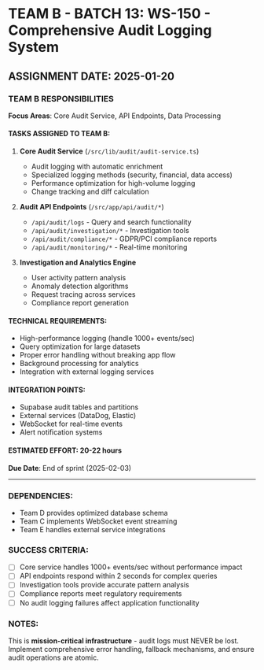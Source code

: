 # TEAM B - BATCH 13: WS-150 - Comprehensive Audit Logging System

## ASSIGNMENT DATE: 2025-01-20

### TEAM B RESPONSIBILITIES
**Focus Areas**: Core Audit Service, API Endpoints, Data Processing

#### TASKS ASSIGNED TO TEAM B:
1. **Core Audit Service** (`/src/lib/audit/audit-service.ts`)
   - Audit logging with automatic enrichment
   - Specialized logging methods (security, financial, data access)
   - Performance optimization for high-volume logging
   - Change tracking and diff calculation

2. **Audit API Endpoints** (`/src/app/api/audit/*`)
   - `/api/audit/logs` - Query and search functionality
   - `/api/audit/investigation/*` - Investigation tools
   - `/api/audit/compliance/*` - GDPR/PCI compliance reports
   - `/api/audit/monitoring/*` - Real-time monitoring

3. **Investigation and Analytics Engine**
   - User activity pattern analysis
   - Anomaly detection algorithms
   - Request tracing across services
   - Compliance report generation

#### TECHNICAL REQUIREMENTS:
- High-performance logging (handle 1000+ events/sec)
- Query optimization for large datasets
- Proper error handling without breaking app flow
- Background processing for analytics
- Integration with external logging services

#### INTEGRATION POINTS:
- Supabase audit tables and partitions
- External services (DataDog, Elastic)
- WebSocket for real-time events
- Alert notification systems

#### ESTIMATED EFFORT: 20-22 hours
**Due Date**: End of sprint (2025-02-03)

---

### DEPENDENCIES:
- Team D provides optimized database schema
- Team C implements WebSocket event streaming
- Team E handles external service integrations

### SUCCESS CRITERIA:
- [ ] Core service handles 1000+ events/sec without performance impact
- [ ] API endpoints respond within 2 seconds for complex queries
- [ ] Investigation tools provide accurate pattern analysis
- [ ] Compliance reports meet regulatory requirements
- [ ] No audit logging failures affect application functionality

### NOTES:
This is **mission-critical infrastructure** - audit logs must NEVER be lost. Implement comprehensive error handling, fallback mechanisms, and ensure audit operations are atomic.